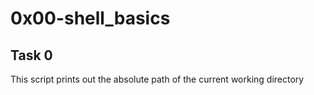 # 0x00-shell_basics
## Task 0
This script prints out the absolute path of the current working directory
